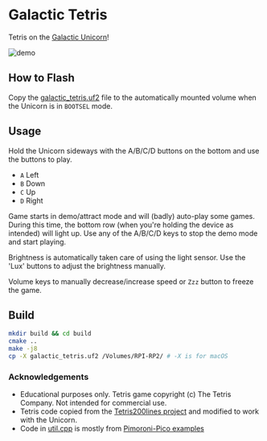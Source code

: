 # Galactic Tetris

Tetris on the [Galactic Unicorn](https://shop.pimoroni.com/products/galactic-unicorn)!

![demo](./doc/demo3.gif)

## How to Flash

Copy the [galactic_tetris.uf2](./build/galactic_tetris.uf2) file to the automatically mounted volume when the Unicorn is in `BOOTSEL` mode.

## Usage

Hold the Unicorn sideways with the A/B/C/D buttons on the bottom and use the buttons to play.

- `A` Left
- `B` Down
- `C` Up
- `D` Right

Game starts in demo/attract mode and will (badly) auto-play some games. During this time, the bottom row (when you're holding the device as intended) will light up. Use any of the A/B/C/D keys to stop the demo mode and start playing.

Brightness is automatically taken care of using the light sensor. Use the 'Lux' buttons to adjust the brightness manually.

Volume keys to manually decrease/increase speed or `Zzz` button to freeze the game.

## Build

```bash
mkdir build && cd build
cmake ..
make -j8
cp -X galactic_tetris.uf2 /Volumes/RPI-RP2/ # -X is for macOS
```

### Acknowledgements

- Educational purposes only. Tetris game copyright (c) The Tetris Company. Not intended for commercial use. 
- Tetris code copied from the [Tetris200lines project](https://github.com/najibghadri/Tetris200lines) and modified to work with the Unicorn.
- Code in [util.cpp](./util.cpp) is mostly from [Pimoroni-Pico examples](https://github.com/pimoroni/pimoroni-pico/tree/main/examples/galactic_unicorn)
